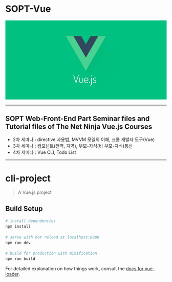 # SOPT-Vue
![vue](./image/vue.jpeg)

---
## SOPT Web-Front-End Part Seminar files and Tutorial files of The Net Ninja Vue.js Courses

* 2차 세미나 : directive 사용법, MVVM 모델의 이해, 크롬 개발자 도구(Vue)
* 3차 세미나 : 컴포넌트(전역, 지역), 부모-자식(비 부모-자식)통신
* 4차 세미나 : Vue CLI, Todo List 
---

# cli-project

> A Vue.js project

## Build Setup

``` bash
# install dependencies
npm install

# serve with hot reload at localhost:8080
npm run dev

# build for production with minification
npm run build
```

For detailed explanation on how things work, consult the [docs for vue-loader](http://vuejs.github.io/vue-loader).
